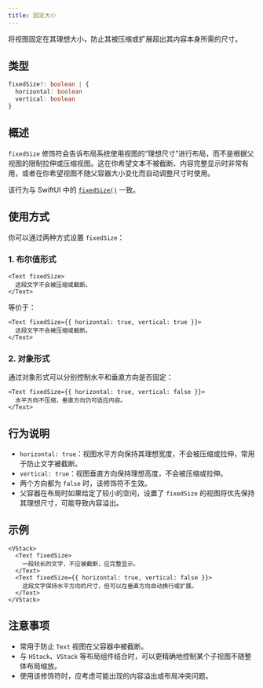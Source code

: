 ```yaml
---
title: 固定大小
---
```

将视图固定在其理想大小，防止其被压缩或扩展超出其内容本身所需的尺寸。

## 类型

```ts
fixedSize?: boolean | {
  horizontal: boolean
  vertical: boolean
}
```

## 概述

`fixedSize` 修饰符会告诉布局系统使用视图的“理想尺寸”进行布局，而不是根据父视图的限制拉伸或压缩视图。这在你希望文本不被截断、内容完整显示时非常有用，或者在你希望视图不随父容器大小变化而自动调整尺寸时使用。

该行为与 SwiftUI 中的 [`fixedSize()`](https://developer.apple.com/documentation/swiftui/view/fixedsize%28%29) 一致。

## 使用方式

你可以通过两种方式设置 `fixedSize`：

### 1. 布尔值形式

```tsx
<Text fixedSize>
  这段文字不会被压缩或截断。
</Text>
```

等价于：

```tsx
<Text fixedSize={{ horizontal: true, vertical: true }}>
  这段文字不会被压缩或截断。
</Text>
```

### 2. 对象形式

通过对象形式可以分别控制水平和垂直方向是否固定：

```tsx
<Text fixedSize={{ horizontal: true, vertical: false }}>
  水平方向不压缩，垂直方向仍可适应内容。
</Text>
```

## 行为说明

* `horizontal: true`：视图水平方向保持其理想宽度，不会被压缩或拉伸，常用于防止文字被截断。
* `vertical: true`：视图垂直方向保持理想高度，不会被压缩或拉伸。
* 两个方向都为 `false` 时，该修饰符不生效。
* 父容器在布局时如果给定了较小的空间，设置了 `fixedSize` 的视图将优先保持其理想尺寸，可能导致内容溢出。

## 示例

```tsx
<VStack>
  <Text fixedSize>
    一段较长的文字，不应被截断，应完整显示。
  </Text>
  <Text fixedSize={{ horizontal: true, vertical: false }}>
    这段文字保持水平方向的尺寸，但可以在垂直方向自动换行或扩展。
  </Text>
</VStack>
```

## 注意事项

* 常用于防止 `Text` 视图在父容器中被截断。
* 与 `HStack`、`VStack` 等布局组件结合时，可以更精确地控制某个子视图不随整体布局缩放。
* 使用该修饰符时，应考虑可能出现的内容溢出或布局冲突问题。
